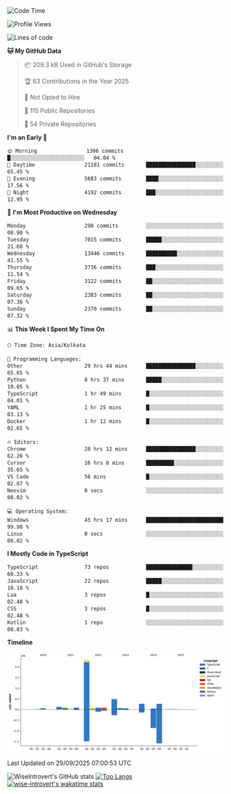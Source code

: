 <!--START_SECTION:waka-->
![Code Time](http://img.shields.io/badge/Code%20Time-4%2C328%20hrs%2024%20mins-blue)

![Profile Views](http://img.shields.io/badge/Profile%20Views-7-blue)

![Lines of code](https://img.shields.io/badge/From%20Hello%20World%20I%27ve%20Written-4.1%20million%20lines%20of%20code-blue)

**🐱 My GitHub Data** 

> 📦 209.3 kB Used in GitHub's Storage 
 > 
> 🏆 63 Contributions in the Year 2025
 > 
> 🚫 Not Opted to Hire
 > 
> 📜 115 Public Repositories 
 > 
> 🔑 54 Private Repositories 
 > 
**I'm an Early 🐤** 

```text
🌞 Morning                1306 commits        █░░░░░░░░░░░░░░░░░░░░░░░░   04.04 % 
🌆 Daytime                21181 commits       ████████████████░░░░░░░░░   65.45 % 
🌃 Evening                5683 commits        ████░░░░░░░░░░░░░░░░░░░░░   17.56 % 
🌙 Night                  4192 commits        ███░░░░░░░░░░░░░░░░░░░░░░   12.95 % 
```
📅 **I'm Most Productive on Wednesday** 

```text
Monday                   290 commits         ░░░░░░░░░░░░░░░░░░░░░░░░░   00.90 % 
Tuesday                  7015 commits        █████░░░░░░░░░░░░░░░░░░░░   21.68 % 
Wednesday                13446 commits       ██████████░░░░░░░░░░░░░░░   41.55 % 
Thursday                 3736 commits        ███░░░░░░░░░░░░░░░░░░░░░░   11.54 % 
Friday                   3122 commits        ██░░░░░░░░░░░░░░░░░░░░░░░   09.65 % 
Saturday                 2383 commits        ██░░░░░░░░░░░░░░░░░░░░░░░   07.36 % 
Sunday                   2370 commits        ██░░░░░░░░░░░░░░░░░░░░░░░   07.32 % 
```


📊 **This Week I Spent My Time On** 

```text
🕑︎ Time Zone: Asia/Kolkata

💬 Programming Languages: 
Other                    29 hrs 44 mins      ████████████████░░░░░░░░░   65.65 % 
Python                   8 hrs 37 mins       █████░░░░░░░░░░░░░░░░░░░░   19.05 % 
TypeScript               1 hr 49 mins        █░░░░░░░░░░░░░░░░░░░░░░░░   04.01 % 
YAML                     1 hr 25 mins        █░░░░░░░░░░░░░░░░░░░░░░░░   03.13 % 
Docker                   1 hr 12 mins        █░░░░░░░░░░░░░░░░░░░░░░░░   02.65 % 

🔥 Editors: 
Chrome                   28 hrs 12 mins      ████████████████░░░░░░░░░   62.26 % 
Cursor                   16 hrs 8 mins       █████████░░░░░░░░░░░░░░░░   35.65 % 
VS Code                  56 mins             █░░░░░░░░░░░░░░░░░░░░░░░░   02.07 % 
Neovim                   0 secs              ░░░░░░░░░░░░░░░░░░░░░░░░░   00.02 % 

💻 Operating System: 
Windows                  45 hrs 17 mins      █████████████████████████   99.98 % 
Linux                    0 secs              ░░░░░░░░░░░░░░░░░░░░░░░░░   00.02 % 
```

**I Mostly Code in TypeScript** 

```text
TypeScript               73 repos            ███████████████░░░░░░░░░░   60.33 % 
JavaScript               22 repos            █████░░░░░░░░░░░░░░░░░░░░   18.18 % 
Lua                      3 repos             █░░░░░░░░░░░░░░░░░░░░░░░░   02.48 % 
CSS                      3 repos             █░░░░░░░░░░░░░░░░░░░░░░░░   02.48 % 
Kotlin                   1 repo              ░░░░░░░░░░░░░░░░░░░░░░░░░   00.83 % 
```



**Timeline**

![Lines of Code chart](https://raw.githubusercontent.com/wise-introvert/wise-introvert/master/assets/bar_graph.png)


 Last Updated on 29/09/2025 07:00:53 UTC
<!--END_SECTION:waka-->

![WiseIntrovert's GitHub stats](https://github-readme-stats.vercel.app/api?username=wise-introvert&count_private=true&show_icons=true)
[![Top Langs](https://github-readme-stats.vercel.app/api/top-langs/?username=wise-introvert&langs_count=10)](https://github.com/anuraghazra/github-readme-stats)
[![wise-introvert's wakatime stats](https://github-readme-stats.vercel.app/api/wakatime?username=wiseintrovert)](https://github.com/anuraghazra/github-readme-stats)
